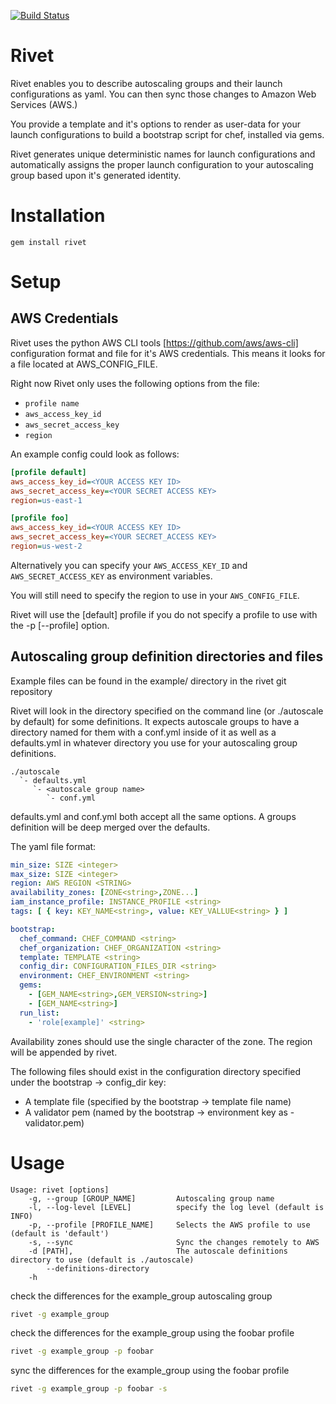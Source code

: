 [![Build Status](https://travis-ci.org/brianbianco/rivet.png)](https://travis-ci.org/brianbianco/rivet)

Rivet
=======
Rivet enables you to describe autoscaling groups and their launch configurations as yaml.  You can then sync those changes to Amazon Web Services (AWS.)

You provide a template and it's options to render as user-data for your launch configurations to build a bootstrap script for chef, installed via gems.  

Rivet generates unique deterministic names for launch configurations and automatically assigns the proper launch configuration to your
autoscaling group based upon it's generated identity.


Installation
============

`gem install rivet`

Setup
=====

AWS Credentials
---------------

Rivet uses the python AWS CLI tools [https://github.com/aws/aws-cli] configuration format and file for it's AWS credentials.  This means it looks for a file located at AWS\_CONFIG\_FILE.

Right now Rivet only uses the following options from the file:

* `profile name`
* `aws_access_key_id`
* `aws_secret_access_key`
* `region`

An example config could look as follows:

```ini
[profile default]
aws_access_key_id=<YOUR ACCESS KEY ID>
aws_secret_access_key=<YOUR SECRET ACCESS KEY>
region=us-east-1

[profile foo]
aws_access_key_id=<YOUR ACCESS KEY ID>
aws_secret_access_key=<YOUR SECRET_ACCESS KEY>
region=us-west-2
```

Alternatively you can specify your `AWS_ACCESS_KEY_ID` and `AWS_SECRET_ACCESS_KEY` as environment variables. 

You will still need to specify the region to use in your `AWS_CONFIG_FILE`.

Rivet will use the [default] profile if you do not specify a profile to use with the -p [--profile] option.


Autoscaling group definition directories and files
--------------------------------------------------

Example files can be found in the example/ directory in the rivet git repository

Rivet will look in the directory specified on the command line (or ./autoscale by default) for some definitions.  It expects autoscale groups to have a directory named for them
with a conf.yml inside of it as well as a defaults.yml in whatever directory you use for your autoscaling group definitions.

```
./autoscale
  `- defaults.yml
     `- <autoscale group name>
        `- conf.yml
```

defaults.yml and conf.yml both accept all the same options.  A groups definition will be deep merged over the defaults.

The yaml file format:

```yaml
min_size: SIZE <integer>
max_size: SIZE <integer>
region: AWS REGION <STRING>
availability_zones: [ZONE<string>,ZONE...]
iam_instance_profile: INSTANCE_PROFILE <string>
tags: [ { key: KEY_NAME<string>, value: KEY_VALLUE<string> } ]

bootstrap:
  chef_command: CHEF_COMMAND <string>
  chef_organization: CHEF_ORGANIZATION <string>
  template: TEMPLATE <string>
  config_dir: CONFIGURATION_FILES_DIR <string>
  environment: CHEF_ENVIRONMENT <string>
  gems:
    - [GEM_NAME<string>,GEM_VERSION<string>]
    - [GEM_NAME<string>]
  run_list:
    - 'role[example]' <string>

```

Availability zones should use the single character of the zone.  The region will be appended by rivet.

The following files should exist in the configuration directory specified under the bootstrap -> config_dir key:

* A template file (specified by the bootstrap -> template file name)
* A validator pem (named by the bootstrap -> environment key as <environment>-validator.pem)


Usage
=====

```
Usage: rivet [options]
    -g, --group [GROUP_NAME]         Autoscaling group name
    -l, --log-level [LEVEL]          specify the log level (default is INFO)
    -p, --profile [PROFILE_NAME]     Selects the AWS profile to use (default is 'default')
    -s, --sync                       Sync the changes remotely to AWS
    -d [PATH],                       The autoscale definitions directory to use (default is ./autoscale)
        --definitions-directory
    -h
```

check the differences for the example_group autoscaling group

```bash
rivet -g example_group
```

check the differences for the example_group using the foobar profile

```bash
rivet -g example_group -p foobar
```

sync the differences for the example_group using the foobar profile

```bash
rivet -g example_group -p foobar -s
```

